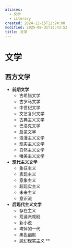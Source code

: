 ```yaml
---
aliases:
  - 文学
  - Literary
created: 2024-12-15T11:24:00
modified: 2025-08-31T13:43:53
title: 文学
---
```


# 文学

## 西方文学

- **前期文学**
    - 古希腊文学
    - 古罗马文学
    - 中世纪文学
    - 文艺复兴文学
    - 古典主义文学
    - 巴洛克文学
    - 启蒙文学
    - 浪漫主义文学
    - 现实主义文学
    - 自然主义文学
    - 唯美主义文学
- **现代主义文学**
	- 象征主义
	- 表现主义
	- 意象主义
	- 超现实主义
	- 未来主义
	- 意识流
- **后现代主义文学**
	- 存在主义
	- 荒诞派戏剧
	- 新小说
	- 垮掉的一代
	- 黑色幽默
	- 魔幻现实主义
**